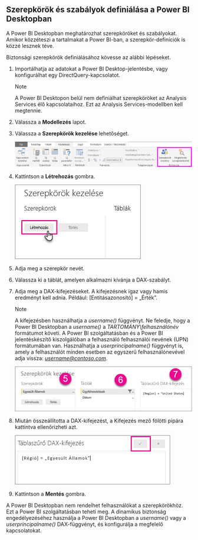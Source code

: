 ## <a name="define-roles-and-rules-in-power-bi-desktop"></a>Szerepkörök és szabályok definiálása a Power BI Desktopban
A Power BI Desktopban meghatározhat szerepköröket és szabályokat. Amikor közzéteszi a tartalmakat a Power BI-ban, a szerepkör-definíciók is közzé lesznek téve.

Biztonsági szerepkörök definiálásához kövesse az alábbi lépéseket.

1. Importálhatja az adatokat a Power BI Desktop-jelentésbe, vagy konfigurálhat egy DirectQuery-kapcsolatot.
   
   > [!NOTE]
   > A Power BI Desktopon belül nem definiálhat szerepköröket az Analysis Services élő kapcsolataihoz. Ezt az Analysis Services-modellben kell megtennie.
   > 
   > 
1. Válassza a **Modellezés** lapot.
2. Válassza a **Szerepkörök kezelése** lehetőséget.
   
   ![](./media/rls-desktop-define-roles/powerbi-desktop-security.png)
4. Kattintson a **Létrehozás** gombra.
   
   ![](./media/rls-desktop-define-roles/powerbi-desktop-security-create-role.png)
5. Adja meg a szerepkör nevét. 
6. Válassza ki a táblát, amelyen alkalmazni kívánja a DAX-szabályt.
7. Adja meg a DAX-kifejezéseket. A kifejezésnek igaz vagy hamis eredményt kell adnia. Például: [Entitásazonosító] = „Érték”.
   
   > [!NOTE]
   > A kifejezésben használhatja a *username()* függvényt. Ne feledje, hogy a Power BI Desktopban a *username()* a *TARTOMÁNY\felhasználónév* formátumot követi. A Power BI szolgáltatásban és a Power BI jelentéskészítő kiszolgálóban a felhasználó felhasználói nevének (UPN) formátumában van. Használhatja a *userprincipalname()* függvényt is, amely a felhasználót minden esetben az egyszerű felhasználónevével adja vissza: *username@contoso.com*.
   > 
   > 
   
   ![](./media/rls-desktop-define-roles/powerbi-desktop-security-create-rule.png)
8. Miután összeállította a DAX-kifejezést, a Kifejezés mező fölötti pipára kattintva ellenőrizheti azt.
   
   ![](./media/rls-desktop-define-roles/powerbi-desktop-security-validate-dax.png)
9. Kattintson a **Mentés** gombra.

A Power BI Desktopban nem rendelhet felhasználókat a szerepkörökhöz. Ezt a Power BI szolgáltatásban teheti meg. A dinamikus biztonság engedélyezéséhez használja a Power BI Desktopban a *username()* vagy a *userprincipalname()* DAX-függvényt, és konfigurálja a megfelelő kapcsolatokat. 

